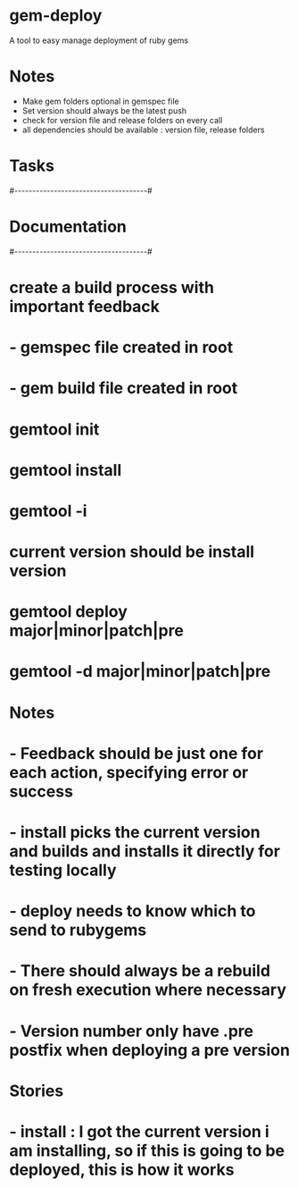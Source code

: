 # gem-deploy

A tool to easy manage deployment of ruby gems

# Notes

* Make gem folders optional in gemspec file
* Set version should always be the latest push
* check for version file and release folders on every call
* all dependencies should be available : version file, release folders

# Tasks


#-------------------------------------#
#  Documentation
#-------------------------------------#


# create a build process with important feedback
# - gemspec file created in root
# - gem build file created in root

# gemtool init

# gemtool install
# gemtool -i
# current version should be install version

# gemtool deploy major|minor|patch|pre
# gemtool -d major|minor|patch|pre

# Notes

# - Feedback should be just one for each action, specifying error or success
# - install picks the current version and builds and installs it directly for testing locally
# - deploy needs to know which to send to rubygems
# - There should always be a rebuild on fresh execution where necessary
# - Version number only have .pre postfix when deploying a pre version


# Stories

# - install : I got the current version i am installing, so if this is going to be deployed, this is how it works
